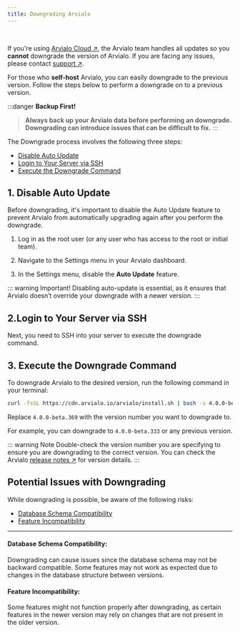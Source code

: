 ```yaml
---
title: Downgrading Arvialo
---
```


<ZoomableImage src="/docs/images/get-started/downgrade-banner.png" />

<br />

If you're using [Arvialo Cloud ↗](https://arvialo.io/pricing/), the Arvialo team handles all updates so you  **cannot** downgrade the version of Arvialo. If you are facing any issues, please contact [support ↗](/get-started/support). 


For those who **self-host** Arvialo, you can easily downgrade to the previous version. Follow the steps below to perform a downgrade on to a previous version.

:::danger **Backup First!**  
  > **Always back up your Arvialo data before performing an downgrade.**
  > **Downgrading can introduce issues that can be difficult to fix.**
:::



The Downgrade process involves the following three steps:
- [Disable Auto Update](#_1-disable-auto-update)
- [Login to Your Server via SSH](#_2-login-to-your-server-via-ssh)
- [Execute the Downgrade Command](#_3-execute-the-downgrade-command)


## 1. Disable Auto Update
Before downgrading, it's important to disable the Auto Update feature to prevent Arvialo from automatically upgrading again after you perform the downgrade.

1. Log in as the root user (or any user who has access to the root or initial team).

2. Navigate to the Settings menu in your Arvialo dashboard.

3. In the Settings menu, disable the **Auto Update** feature.

<ZoomableImage src="/docs/images/get-started/upgrade/disable-auto-update.webp" />

::: warning Important!
  Disabling auto-update is essential, as it ensures that Arvialo doesn’t override your downgrade with a newer version.
:::


## 2.Login to Your Server via SSH
Next, you need to SSH into your server to execute the downgrade command.


## 3. Execute the Downgrade Command
To downgrade Arvialo to the desired version, run the following command in your terminal:
```sh
curl -fsSL https://cdn.arvialo.io/arvialo/install.sh | bash -s 4.0.0-beta.369
```
Replace `4.0.0-beta.369` with the version number you want to downgrade to. 

For example, you can downgrade to `4.0.0-beta.333` or any previous version.

::: warning Note
  Double-check the version number you are specifying to ensure you are downgrading to the correct version. You can check the Arvialo [release notes ↗](https://github.com/AzhaanGlitch/arvialo-docs/releases) for version details.
:::


## Potential Issues with Downgrading
While downgrading is possible, be aware of the following risks:
- [Database Schema Compatibility](#database-schema-compatibility)
- [Feature Incompatibility](#feature-incompatibility)

---

#### Database Schema Compatibility: 
Downgrading can cause issues since the database schema may not be backward compatible. Some features may not work as expected due to changes in the database structure between versions.

#### Feature Incompatibility: 
Some features might not function properly after downgrading, as certain features in the newer version may rely on changes that are not present in the older version.